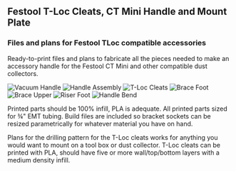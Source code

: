 ## Festool T-Loc Cleats, CT Mini Handle and Mount Plate

### Files and plans for Festool TLoc compatible accessories

Ready-to-print files and plans to fabricate all the pieces needed to make an accessory handle for the Festool CT Mini and other compatible dust collectors.

![Vacuum Handle]('./images/vacuum_handle.jpg') ![Handle Assembly]('./images/2021-06-15_14-37.png') 
![T-Loc Cleats]('./images/2021-06-15_10-35.png') ![Brace Foot]('./images/2021-06-15_10-39.png') ![Brace Upper]('./images/2021-06-15_10-40.png') ![Riser Foot]('./images/2021-06-15_10-42.png') ![Handle Bend]('./images/2021-06-15_13-27_1.png')

Printed parts should be 100% infill, PLA is adequate. All printed parts sized for ¾" EMT tubing. Build files are included so bracket sockets can be resized parametrically for whatever material you have on hand.

Plans for the drilling pattern for the T-Loc cleats works for anything you would want to mount on a tool box or dust collector. T-Loc cleats can be printed with PLA, should have five or more wall/top/bottom layers with a medium density infill.
